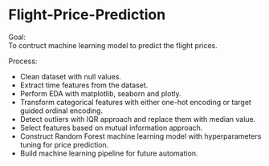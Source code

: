 # Flight-Price-Prediction

Goal: </br>
To contruct machine learning model to predict the flight prices. </br>

Process:
- Clean dataset with null values.
- Extract time features from the dataset.
- Perform EDA with matplotlib, seaborn and plotly.
- Transform categorical features with either one-hot encoding or target guided ordinal encoding.
- Detect outliers with IQR approach and replace them with median value.
- Select features based on mutual information approach.
- Construct Random Forest machine learning model with hyperparameters tuning for price prediction.
- Build machine learning pipeline for future automation.
